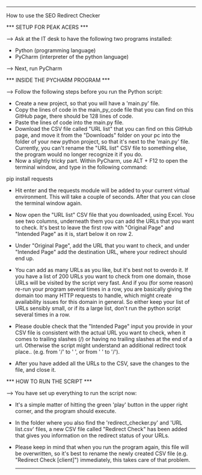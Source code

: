 ************************************

How to use the SEO Redirect Checker

*** SETUP FOR PEAK ACERS ***

--> Ask at the IT desk to have the following two programs installed: 

- Python	(programming language)
- PyCharm 	(interpreter of the python language)

--> Next, run PyCharm



*** INSIDE THE PYCHARM PROGRAM ***

--> Follow the following steps before you run the Python script:

- Create a new project, so that you will have a 'main.py' file.
- Copy the lines of code in the main_py_code file that you can find on this GitHub page, there should be 128 lines of code. 
- Paste the lines of code into the main.py file.
- Download the CSV file called "URL list" that you can find on this GitHub page, and move it from the "Downloads" folder on your pc into
  the folder of your new python project, so that it's next to the 'main.py' file.
  Currently, you can't rename the "URL list" CSV file to something else, the program would no longer recognize it if you do.
- Now a slightly tricky part. Within PyCharm, use ALT + F12 to open the terminal window, and type in the following command:

pip install requests 

- Hit enter and the requests module will be added to your current virtual environment. This will take a couple of seconds. After that you can close the terminal window again. 

- Now open the "URL list" CSV file that you downloaded, using Excel. You see two columns, underneath them you can add the URLs that you want to check. 
  It's best to leave the first row with "Original Page" and "Intended Page" as it is, start below it on row 2.
- Under "Original Page", add the URL that you want to check, and under "Intended Page" add the destination URL, where your redirect should end up. 
  
- You can add as many URLs as you like, but it's best not to overdo it. If you have a list of 200 URLs you want to check 
  from one domain, those URLs will be visited by the script very fast. And if you (for some reason) re-run your program 
  several times in a row, you are basically giving the domain too many HTTP requests to handle, which might create availability issues for this domain in general. So either keep your list of URLs sensibly small, or if its a large list, 
  don't run the python script several times in a row. 

- Please double check that the "Intended Page" input you provide in your CSV file is consistent with the actual URL you want to check,
  when it comes to trailing slashes (/) or having no trailing slashes at the end of a url. Otherwise the script might understand 
  an additional redirect took place.. (e.g. from '/' to ' ', or from ' ' to '/').
  
- After you have added all the URLs to the CSV, save the changes to the file, and close it. 


*** HOW TO RUN THE SCRIPT ***

--> You have set up everything to run the script now:

- It's a simple matter of hitting the green 'play' button in the upper right corner, and the program should execute. 
  
- In the folder where you also find the 'redirect_checker.py' and 'URL list.csv' files, a new CSV file called "Redirect Check" has been added that gives you information
  on the redirect status of your URLs.

- Please keep in mind that when you run the program again, this file will be overwritten,
  so it's best to rename the newly created CSV file (e.g. "Redirect Check [client]") immediately, this takes care of that problem.

  ************************************
